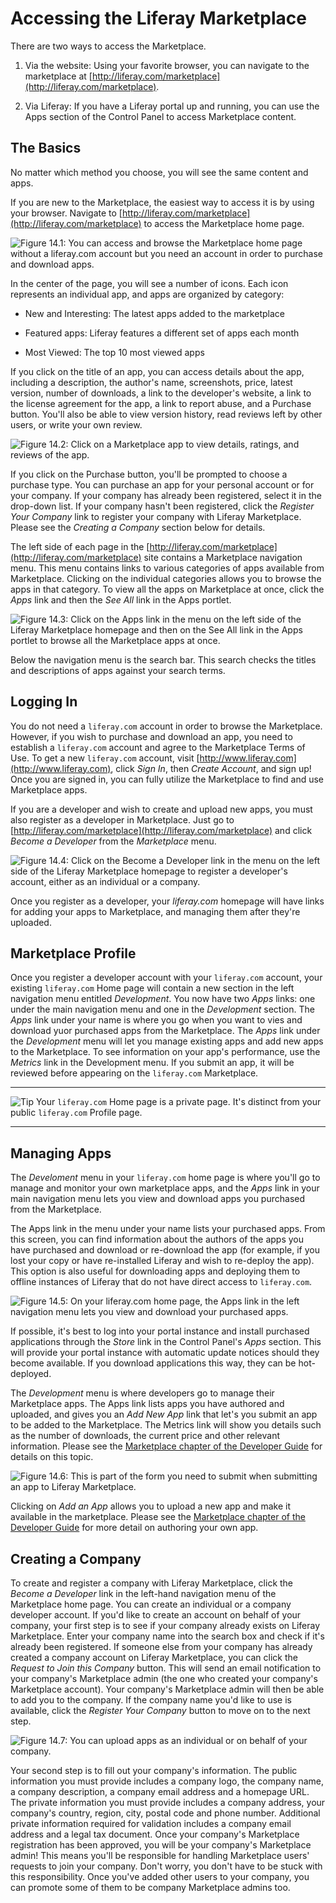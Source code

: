 # Accessing the Liferay Marketplace [](id=accessing-the-liferay-marketplace-lp-6-2-use-useportal)

There are two ways to access the Marketplace.

1. Via the website: Using your favorite browser, you can navigate to the
   marketplace at
   [http://liferay.com/marketplace](http://liferay.com/marketplace).

2. Via Liferay: If you have a Liferay portal up and running, you can use the
   Apps section of the Control Panel to access Marketplace content.

## The Basics

No matter which method you choose, you will see the same content and apps.
 
If you are new to the Marketplace, the easiest way to access it is by using your
browser. Navigate to
[http://liferay.com/marketplace](http://liferay.com/marketplace) to access the
Marketplace home page.

![Figure 14.1: You can access and browse the Marketplace home page without a `liferay.com` account but you need an account in order to purchase and download apps.](../../images/marketplace-homepage.png) 
 
In the center of the page, you will see a number of icons. Each icon represents
an individual app, and apps are organized by category:

* New and Interesting: The latest apps added to the marketplace

* Featured apps: Liferay features a different set of apps each month

* Most Viewed: The top 10 most viewed apps

If you click on the title of an app, you can access details about the app,
including a description, the author's name, screenshots, price, latest version,
number of downloads, a link to the developer's website, a link to the license
agreement for the app, a link to report abuse, and a Purchase button. You'll
also be able to view version history, read reviews left by other users, or write
your own review. 

![Figure 14.2: Click on a Marketplace app to view details, ratings, and reviews of the app.](../../images/marketplace-app-details.png) 

If you click on the Purchase button, you'll be prompted to choose a purchase
type. You can purchase an app for your personal account or for your company. If
your company has already been registered, select it in the drop-down list. If
your company hasn't been registered, click the *Register Your Company* link to
register your company with Liferay Marketplace. Please see the *Creating a
Company* section below for details.
 
The left side of each page in the
[http://liferay.com/marketplace](http://liferay.com/marketplace) site contains a
Marketplace navigation menu. This menu contains links to various categories of
apps available from Marketplace. Clicking on the individual categories allows
you to browse the apps in that category. To view all the apps on Marketplace at
once, click the *Apps* link and then the *See All* link in the Apps portlet.

![Figure 14.3: Click on the *Apps* link in the menu on the left side of the Liferay Marketplace homepage and then on the *See All* link in the Apps portlet to browse all the Marketplace apps at once.](../../images/marketplace-browsing-apps.png) 

Below the navigation menu is the search bar. This search checks the titles and
descriptions of apps against your search terms.

## Logging In

You do not need a `liferay.com` account in order to browse the Marketplace.
However, if you wish to purchase and download an app, you need to establish a
`liferay.com` account and agree to the Marketplace Terms of Use. To get a new
`liferay.com` account, visit [http://www.liferay.com](http://www.liferay.com),
click *Sign In*, then *Create Account*, and sign up! Once you are signed in,
you can fully utilize the Marketplace to find and use Marketplace apps.

If you are a developer and wish to create and upload new apps, you must also
register as a developer in Marketplace. Just go to
[http://liferay.com/marketplace](http://liferay.com/marketplace) and click
*Become a Developer* from the *Marketplace* menu.
 
![Figure 14.4: Click on the *Become a Developer* link in the menu on the left side of the Liferay Marketplace homepage to register a developer's account, either as an individual or a company.](../../images/marketplace-registration.png) 

Once you register as a developer, your *liferay.com* homepage will
have links for adding your apps to Marketplace, and managing them after they're
uploaded. 

## Marketplace Profile

Once you register a developer account with your `liferay.com` account, your
existing `liferay.com` Home page will contain a new section in the left
navigation menu entitled *Development*. You now have two *Apps* links: one under
the main navigation menu and one in the *Development* section. The *Apps* link
under your name is where you go when you want to vies and download yuor
purchased apps from the Marketplace. The *Apps* link under the *Development*
menu will let you manage existing apps and add new apps to the Marketplace. To
see information on your app's performance, use the *Metrics* link in the
Development menu. If you submit an app, it will be reviewed before appearing on
the `liferay.com` Marketplace.

---

 ![Tip](../../images/tip.png) Your `liferay.com` Home page is a private page.
 It's distinct from your public `liferay.com` Profile page.

---

## Managing Apps

The *Develoment* menu in your `liferay.com` home page is where you'll go to
manage and monitor your own marketplace apps, and the *Apps* link in your main
navigation menu lets you view and download apps you purchased from the
Marketplace.

The Apps link in the menu under your name lists your purchased apps.  From this
screen, you can find information about the authors of the apps you have
purchased and download or re-download the app (for example, if you lost your
copy or have re-installed Liferay and wish to re-deploy the app).  This option
is also useful for downloading apps and deploying them to offline instances of
Liferay that do not have direct access to `liferay.com`.

![Figure 14.5: On your `liferay.com` home page, the *Apps* link in the left navigation menu lets you view and download your purchased apps.](../../images/marketplace-purchased-apps.png)

If possible, it's best to log into your portal instance and install purchased
applications through the *Store* link in the Control Panel's *Apps* section.
This will provide your portal instance with automatic update notices should
they become available. If you download applications this way, they can be
hot-deployed.
 
The *Development* menu is where developers go to manage their Marketplace apps.
The Apps link lists apps you have authored and uploaded, and gives you an *Add
New App* link that let's you submit an app to be added to the Marketplace. The
Metrics link will show you details such as the number of downloads, the current
price and other relevant information. Please see the 
[Marketplace chapter of the Developer Guide](https://www.liferay.com/documentation/liferay-portal/6.2/development/-/ai/liferay-marketplace-liferay-portal-6-2-dev-guide-11-en) 
for details on this topic.
 
![Figure 14.6: This is part of the form you need to submit when submitting an app to Liferay Marketplace.](../../images/marketplace-upload-app.png)
 
Clicking on *Add an App* allows you to upload a new app and make it available in
the marketplace. Please see the [Marketplace chapter of the Developer Guide](https://www.liferay.com/documentation/liferay-portal/6.2/development/-/ai/liferay-marketplace-liferay-portal-6-2-dev-guide-11-en) 
for more detail on authoring your own app.

## Creating a Company

To create and register a company with Liferay Marketplace, click the *Become a
Developer* link in the left-hand navigation menu of the Marketplace home page.
You can create an individual or a company developer account. If you'd like to
create an account on behalf of your company, your first step is to see if your
company already exists on Liferay Marketplace. Enter your company name into the
search box and check if it's already been registered. If someone else from your
company has already created a company account on Liferay Marketplace, you can
click the *Request to Join this Company* button. This will send an email
notification to your company's Marketplace admin (the one who created your
company's Marketplace account). Your company's Marketplace admin will then be
able to add you to the company. If the company name you'd like to use is
available, click the *Register Your Company* button to move on to the next step. 

![Figure 14.7: You can upload apps as an individual or on behalf of your company.](../../images/marketplace-creating-new-company.png)

Your second step is to fill out your company's information. The public
information you must provide includes a company logo, the company name, a
company description, a company email address and a homepage URL. The private
information you must provide includes a company address, your company's country,
region, city, postal code and phone number. Additional private information
required for validation includes a company email address and a legal tax
document. Once your company's Marketplace registration has been approved, you
will be your company's Marketplace admin! This means you'll be responsible for
handling Marketplace users' requests to join your company. Don't worry, you
don't have to be stuck with this responsibility. Once you've added other users
to your company, you can promote some of them to be company Marketplace admins
too.

